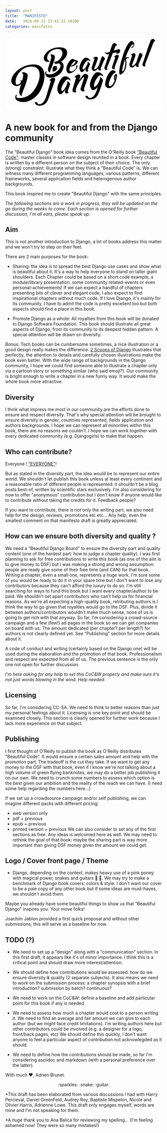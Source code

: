 ```yaml
---
layout: post
title:  "MANIFESTO"
date:   2016-09-11 23:42:22 +0200
categories: manifesto
---
```


![Beautiful Django](/assets/logo/Beautiful%20Django.png)


# A new book for and from the Django community

The "Beautiful Django" book idea comes from the O'Reilly book ["Beautiful Code"](http://shop.oreilly.com/product/9780596510046.do "O'Reilly Beautiful Code"): master classes in software design reunited in a book. Every chapter is written by a different person on the subject of their choice. The only (strong) constraint: illustrate what they think a "Beautiful Code" is. We can witness many different programming languages, various patterns, different frameworks, several application fields and heterogenous author backgrounds.

This book inspired me to create "Beautiful Django" with the same principles.

_The following sections are a work in progress, they will be updated on the go during the weeks to come. Each section is opened for further discussion, I'm all ears, please speak up._


Aim
---

This is not another introduction to Django, a lot of books address this matter and we won't try to step on their feet.

There are 2 main purposes for the book:

- Sharing: the idea is to spread the best Django use cases and show what is beautiful about it. It's a way to help everyone to stand on taller giant shoulders.
Each Chapter could be based on a short code example, a module/library presentation, some community related-events or even personal-achievements!
If we can expect a handful of chapters presenting bits of clever and elegant code, I also expect to find inspirational chapters without much code. If I love Django, it's mainly for its community. I have to admit the code is pretty excellent too but both aspects should find a place in this book.


- Promote Django as a whole: All royalties from this book will be donated to Django Software Foundation. This book should illustrate all great aspects of Django, from its community to its deepest hidden pattern. A special attention will be drawn on diversity.


*Bonus*: 
Tech books can be cumbersome sometimes, a nice illustration or a good design really makes the difference. [2 Scoops of Django](https://www.twoscoopspress.com/products/two-scoops-of-django-1-8) illustrates that perfectly, the attention to details and carefully chosen illustrations make the book even better.
With the wide range of backgrounds in the Django community, I hope we could find someone able to illustrate a chapter only via a cartoon story or something similar (who said emoji?). Our community is bright enough to write a chapter in a new funny way. It would make the whole book more attractive.

Diversity
---------

I think what impress me most in our community are the efforts done to ensure and respect diversity.
That's why special attention will be brought to ensure diversity in gender, countries represented, fields application and authors backgrounds. I hope we can represent all minorities within this book, there are no reasons we couldn't.
I hope we can work together with every dedicated community (e.g. Djangogirls) to make that happen.


Who can contribute?
-------------------

Everyone ! ["EVERYONE"](https://www.youtube.com/watch?v=MrTsuvykUZk "The Professional -- Everyone")!

But as stated in the diversity part, the idea would be to represent our entire world. We shouldn't let publish this book unless at least every continent and a reasonable ratio of different people is represented: it shouldn't be a blog posts best-of, written by scientific stars exclusively.
I'm also considering for now to offer "anonymous" contribution but I don't know if anyone would like to contribute without taking the credits for it. Feedback people?

If you want to contribute, there is not only the writing part, we also need help for the design, reviews, promotions etc etc... Any help, even the smallest comment on that manifesto draft is greatly appreciated.


How can we ensure both diversity and quality ?
----------------------------------------------

We need a "Beautiful Django Board" to ensure the diversity part and quality content (one of the hardest part: how to judge a chapter quality).
I was first planning to ask for free contributions to write this book (as one of the aim is to give money to DSF) but I was making a strong and wrong assumption: people are ready give some of their free time (and CAN) for that book. Writing a chapter, even a small one, represents a huge work. I'm sure some of you would be ready to do it in your spare time but I don't want to lose any contributors because they can't afford the luxury to do so.
I'm still searching for ways to fund this book but I want every chapter/author to be paid. We shouldn't set apart contributors who can't help us for financial reasons. As we're all expecting a high-quality book, retributing authors is I think the way to go given that royalties would go to the DSF. Plus, divide it between authors/contributors wouldn't make much sense, none of us is going to get rich with that anyway.
So far, I'm considering a crowd-source campaign and a few (few!) ad pages in the book so we can get companies on board with us. The amount dedicated (per chapter? per length?) for authors is not clearly defined yet. See "Publishing" section for more details about it.

A code of conduct and writing (certainly based on the Django one) will be used during the elaboration and the promotion of that book. Professionalism and respect are expected from all of us. The previous sentence is the only one not open for further discussion.

_I'm here asking for any help to set this CoC&W properly and make sure it's not just words blowing in the wind. Help needed._


Licensing
---------

So far, I'm considering CC-SA. We need to think to better reasons than just my personal feelings about it. Licensing is one key point and should be examined closely.
This section is clearly opened for further work because I lack more experience on that subject.


Publishing
----------

I first thought of O'Reilly to publish the book as O'Reilly distributes "Beautiful Code". It would ensure a certain sales amount and help with the promotion part.
The tradeoff is the cut they take. If we want to get any money to the DSF with that book, even if I know we're not talking about a high volume of green flying banknotes, we may do a better job publishing it on our own.
We need to crunch some numbers to assess which option is the best given our ambition and the reality of the reach we can have. (I need some help regarding the numbers here...)

If we set up a crowdsource campaign and/or self publishing, we can imagine different packs with different pricing:
- web version only
- pdf + previous
- epub  + previous
- printed version + previous
We can also consider to set any of the first sections as free.
Any ideas is welcomed here as well. We may need to rethink the goal of that book: maybe the sharing part is way more important than giving DSF money given the amount we could get. 


Logo / Cover front page / Theme
-------------------------------

- Django, depending on the context, makes heavy use of a pink poney with magical power, snakes and guitars :snake: :guitar:.
We may try to make a benchmark of Django book covers: colors & style. I don't want our cover to be a pale copy of any other book but if some ideas are must-haves, we shouldn't avoid them.

Maybe you already have some beautiful things to show us that "Beautiful Django" inspires you. Your move folks!

Joachim Jablon provided a first quick proposal and without other submissions, this will serve as a baseline for now.


TODO (?)
--------

- We need to set up a "design" along with a "communication" section. In this first draft, it appears like it's of minor importance. I think this is a critical point and should draw more interest/attention.

- We should define how contributions would be assessed: how do we ensure diversity & quality (2 separate subjects).
It also means we need to work on the submission process: a chapter synopsis with a brief introduction? submission by batch? continuous?

- We need to work on the CoC&W: define a baseline and add particular point for this book if any is needed

- We need to assess how much a chapter would cost to a person writing it. We need to find an average and fair amount we can give to each author (but we might face credit limitations). I'm writing authors here but other contributors could be involved (e.g. a designer for a logo, front/back pages, etc)
We should define this quickly, I don't want anyone to feel a particular aspect of contribution not acknowlegded as it should.

- We need to define how the contributions should be made, so far I'm considering asciidoc and markdown (with a personal preference over the latter).


With much :heart:, Adrien Brunet.

<p align="center">:sparkles: :snake: :guitar:</p>

*This draft has been elaborated from various discussions I had with Harry Percieval, Daniel GreenFeld, Audrey Roy, Baptiste Mispelon, Nicole and Olivier Harris, Adrienne Lowe. This draft only engages myself, words are mine and I'm not speaking for them.

*A _huge_ thank you to Ana Balica for reviewing my spelling... (I'm feeling ashamed now! They were so many mistakes!)
